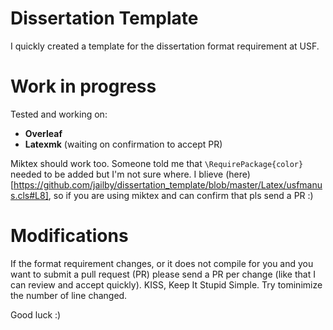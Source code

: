 # Dissertation Template

I quickly created a template for the dissertation format requirement at USF.

# Work in progress

Tested and working on:
- **Overleaf**
- **Latexmk** (waiting on confirmation to accept PR)

Miktex should work too. Someone told me that `\RequirePackage{color}` needed to be added but I'm not sure where. I blieve (here)[https://github.com/jailby/dissertation_template/blob/master/Latex/usfmanus.cls#L8], so if you are using miktex and can confirm that pls send a PR :)

# Modifications

If the format requirement changes, or it does not compile for you and you want to submit a pull request (PR) please send a PR per change (like that I can review and accept quickly). KISS, Keep It Stupid Simple. Try tominimize the number of line changed.

Good luck :)
